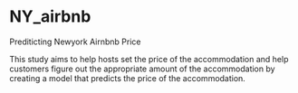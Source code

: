 # NY_airbnb
Prediticting Newyork Airnbnb Price

This study aims to help hosts set the price of the accommodation and help customers figure out the appropriate amount of the accommodation by creating a model that predicts the price of the accommodation.